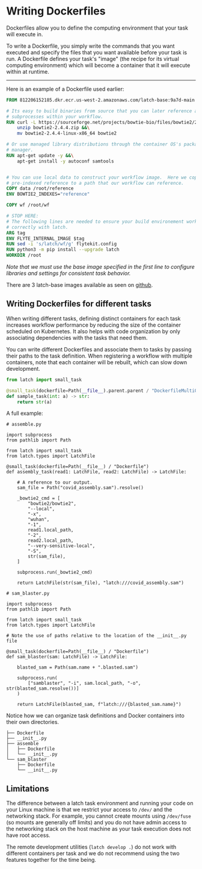 # Writing Dockerfiles

Dockerfiles allow you to define the computing environment that your task will
execute in.

To write a Dockerfile, you simply write the commands that you want executed and
specify the files that you want available before your task is run. A Dockerfile
defines your task's "image" (the recipe for its virtual computing environment)
which will become a container that it will execute within at runtime.

---

Here is an example of a Dockerfile used earlier:

```Dockerfile
FROM 812206152185.dkr.ecr.us-west-2.amazonaws.com/latch-base:9a7d-main

# Its easy to build binaries from source that you can later reference as
# subprocesses within your workflow.
RUN curl -L https://sourceforge.net/projects/bowtie-bio/files/bowtie2/2.4.4/bowtie2-2.4.4-linux-x86_64.zip/download -o bowtie2-2.4.4.zip &&\
    unzip bowtie2-2.4.4.zip &&\
    mv bowtie2-2.4.4-linux-x86_64 bowtie2

# Or use managed library distributions through the container OS's package
# manager.
RUN apt-get update -y &&\
    apt-get install -y autoconf samtools


# You can use local data to construct your workflow image.  Here we copy a
# pre-indexed reference to a path that our workflow can reference.
COPY data /root/reference
ENV BOWTIE2_INDEXES="reference"

COPY wf /root/wf

# STOP HERE:
# The following lines are needed to ensure your build environement works
# correctly with latch.
ARG tag
ENV FLYTE_INTERNAL_IMAGE $tag
RUN sed -i 's/latch/wf/g' flytekit.config
RUN python3 -m pip install --upgrade latch
WORKDIR /root
```

_Note that we must use the base image specified in the first line to configure
libraries and settings for consistent task behavior._

There are 3 latch-base images available as seen on [github](https://github.com/latchbio/latch-base). 

## Writing Dockerfiles for different tasks

When writing different tasks, defining distinct containers for each task
increases workflow performance by reducing the size of the container scheduled
on Kubernetes. It also helps with code organization by only associating
dependencies with the tasks that need them.

You can write different Dockerfiles and associate them to tasks by passing
their paths to the task definition. When registering a workflow with multiple
containers, note that each container will be rebuilt, which can slow down 
development. 

```python
from latch import small_task

@small_task(dockerfile=Path(__file__).parent.parent / "DockerfileMultiQC")
def sample_task(int: a) -> str:
    return str(a)
```

A full example:

```
# assemble.py

import subprocess
from pathlib import Path

from latch import small_task
from latch.types import LatchFile

@small_task(dockerfile=Path(__file__) / "Dockerfile")
def assembly_task(read1: LatchFile, read2: LatchFile) -> LatchFile:

    # A reference to our output.
    sam_file = Path("covid_assembly.sam").resolve()

    _bowtie2_cmd = [
        "bowtie2/bowtie2",
        "--local",
        "-x",
        "wuhan",
        "-1",
        read1.local_path,
        "-2",
        read2.local_path,
        "--very-sensitive-local",
        "-S",
        str(sam_file),
    ]

    subprocess.run(_bowtie2_cmd)

    return LatchFile(str(sam_file), "latch:///covid_assembly.sam")
```

```
# sam_blaster.py

import subprocess
from pathlib import Path

from latch import small_task
from latch.types import LatchFile

# Note the use of paths relative to the location of the __init__.py file

@small_task(dockerfile=Path(__file__) / "Dockerfile")
def sam_blaster(sam: LatchFile) -> LatchFile:

    blasted_sam = Path(sam.name + ".blasted.sam")

    subprocess.run(
        ["samblaster", "-i", sam.local_path, "-o", str(blasted_sam.resolve())]
    )

    return LatchFile(blasted_sam, f"latch:///{blasted_sam.name}")
```

Notice how we can organize task definitions and Docker containers into their
own directories.

```
├── Dockerfile
├── __init__.py
├── assemble
│   ├── Dockerfile
│   └── __init__.py
└── sam_blaster
    ├── Dockerfile
    └── __init__.py
```

## Limitations

The difference between a latch task environment and running your code on your
Linux machine is that we restrict your access to `/dev/` and the networking
stack.  For example, you cannot create mounts using `/dev/fuse` (so mounts are
generally off limits) and you do not have admin access to the networking stack
on the host machine as your task execution does not have root access.

The remote development utilities (`latch develop .`) do not work with
different containers per task and we do not recommend using the two features
together for the time being.
